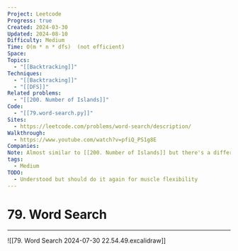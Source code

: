 ```yaml
---
Project: Leetcode
Progress: true
Created: 2024-03-30
Updated: 2024-08-10
Difficulty: Medium
Time: O(m * n * dfs)  (not efficient)
Space: 
Topics:
  - "[[Backtracking]]"
Techniques:
  - "[[Backtracking]]"
  - "[[DFS]]"
Related problems:
  - "[[200. Number of Islands]]"
Code:
  - "[[79.word-search.py]]"
Sites:
  - https://leetcode.com/problems/word-search/description/
Walkthrough:
  - https://www.youtube.com/watch?v=pfiQ_PS1g8E
Companies: 
Note: Almost similar to [[200. Number of Islands]] but there's a different in **path** and **visit**, word search is better with [[DFS]] but Number of is lands is better with **bfs**
tags:
  - Medium
TODO:
  - Understood but should do it again for muscle flexibility
---
```

# 79. Word Search
---

![[79. Word Search 2024-07-30 22.54.49.excalidraw]]
